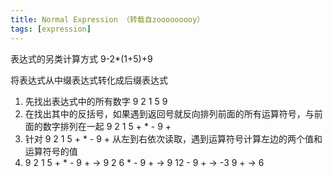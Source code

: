 ```yaml
---
title: Normal Expression （转载自zooooooooy）
tags: [expression]
---
```


表达式的另类计算方式
9-2*(1+5)+9

将表达式从中缀表达式转化成后缀表达式
1. 先找出表达式中的所有数字 9 2 1 5 9
2. 在找出其中的反括号，如果遇到返回号就反向排列前面的所有运算符号，与前面的数字排列在一起 9 2 1 5 + * - 9 +
3. 针对 9 2 1 5 + * - 9 +  从左到右依次读取，遇到运算符号计算左边的两个值和运算符号的值
4. 9 2 1 5 + * - 9 +  ->  9 2 6 * - 9 + -> 9 12 - 9 + -> -3 9 + -> 6



